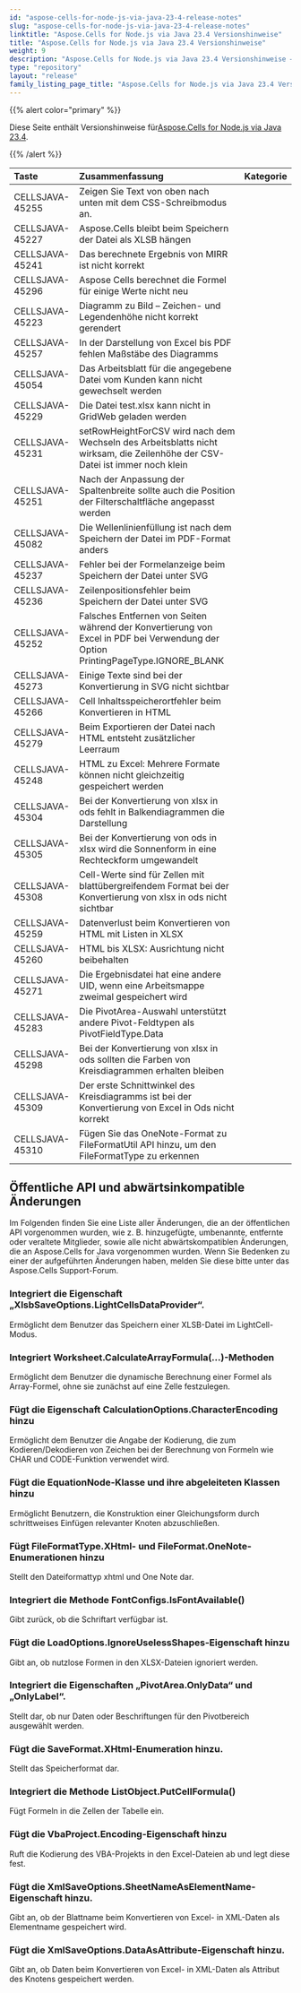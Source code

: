 ```yaml
---
id: "aspose-cells-for-node-js-via-java-23-4-release-notes"
slug: "aspose-cells-for-node-js-via-java-23-4-release-notes"
linktitle: "Aspose.Cells for Node.js via Java 23.4 Versionshinweise"
title: "Aspose.Cells for Node.js via Java 23.4 Versionshinweise"
weight: 9
description: "Aspose.Cells for Node.js via Java 23.4 Versionshinweise – the latest updates and fixes."
type: "repository"
layout: "release"
family_listing_page_title: "Aspose.Cells for Node.js via Java 23.4 Versionshinweise"
---
```

{{% alert color="primary" %}}

 Diese Seite enthält Versionshinweise für[Aspose.Cells for Node.js via Java 23.4](https://releases.aspose.com/cells/nodejs/new-releases/aspose.cells-for-node.js-via-java-23.4/).

{{% /alert %}}

|**Taste**|**Zusammenfassung**|**Kategorie**|
| :- | :- | :- |
|CELLSJAVA-45255|Zeigen Sie Text von oben nach unten mit dem CSS-Schreibmodus an.|
|CELLSJAVA-45227|Aspose.Cells bleibt beim Speichern der Datei als XLSB hängen|
|CELLSJAVA-45241|Das berechnete Ergebnis von MIRR ist nicht korrekt|
|CELLSJAVA-45296|Aspose Cells berechnet die Formel für einige Werte nicht neu|
|CELLSJAVA-45223|Diagramm zu Bild – Zeichen- und Legendenhöhe nicht korrekt gerendert|
|CELLSJAVA-45257| In der Darstellung von Excel bis PDF fehlen Maßstäbe des Diagramms|
|CELLSJAVA-45054|Das Arbeitsblatt für die angegebene Datei vom Kunden kann nicht gewechselt werden|
|CELLSJAVA-45229|Die Datei test.xlsx kann nicht in GridWeb geladen werden|
|CELLSJAVA-45231|setRowHeightForCSV wird nach dem Wechseln des Arbeitsblatts nicht wirksam, die Zeilenhöhe der CSV-Datei ist immer noch klein|
|CELLSJAVA-45251|Nach der Anpassung der Spaltenbreite sollte auch die Position der Filterschaltfläche angepasst werden|
|CELLSJAVA-45082|Die Wellenlinienfüllung ist nach dem Speichern der Datei im PDF-Format anders|
|CELLSJAVA-45237|Fehler bei der Formelanzeige beim Speichern der Datei unter SVG|
|CELLSJAVA-45236|Zeilenpositionsfehler beim Speichern der Datei unter SVG|
|CELLSJAVA-45252|Falsches Entfernen von Seiten während der Konvertierung von Excel in PDF bei Verwendung der Option PrintingPageType.IGNORE_BLANK|
|CELLSJAVA-45273|Einige Texte sind bei der Konvertierung in SVG nicht sichtbar|
|CELLSJAVA-45266|Cell Inhaltsspeicherortfehler beim Konvertieren in HTML|
|CELLSJAVA-45279|Beim Exportieren der Datei nach HTML entsteht zusätzlicher Leerraum|
|CELLSJAVA-45248| HTML zu Excel: Mehrere Formate können nicht gleichzeitig gespeichert werden|
|CELLSJAVA-45304|Bei der Konvertierung von xlsx in ods fehlt in Balkendiagrammen die Darstellung|
|CELLSJAVA-45305|Bei der Konvertierung von ods in xlsx wird die Sonnenform in eine Rechteckform umgewandelt|
|CELLSJAVA-45308|Cell-Werte sind für Zellen mit blattübergreifendem Format bei der Konvertierung von xlsx in ods nicht sichtbar|
|CELLSJAVA-45259|Datenverlust beim Konvertieren von HTML mit Listen in XLSX|
|CELLSJAVA-45260|HTML bis XLSX: Ausrichtung nicht beibehalten|
|CELLSJAVA-45271| Die Ergebnisdatei hat eine andere UID, wenn eine Arbeitsmappe zweimal gespeichert wird|
|CELLSJAVA-45283|Die PivotArea-Auswahl unterstützt andere Pivot-Feldtypen als PivotFieldType.Data|
|CELLSJAVA-45298|Bei der Konvertierung von xlsx in ods sollten die Farben von Kreisdiagrammen erhalten bleiben|
|CELLSJAVA-45309|Der erste Schnittwinkel des Kreisdiagramms ist bei der Konvertierung von Excel in Ods nicht korrekt|
|CELLSJAVA-45310|Fügen Sie das OneNote-Format zu FileFormatUtil API hinzu, um den FileFormatType zu erkennen|

##  **Öffentliche API und abwärtsinkompatible Änderungen**

Im Folgenden finden Sie eine Liste aller Änderungen, die an der öffentlichen API vorgenommen wurden, wie z. B. hinzugefügte, umbenannte, entfernte oder veraltete Mitglieder, sowie alle nicht abwärtskompatiblen Änderungen, die an Aspose.Cells for Java vorgenommen wurden. Wenn Sie Bedenken zu einer der aufgeführten Änderungen haben, melden Sie diese bitte unter das Aspose.Cells Support-Forum.

###  **Integriert die Eigenschaft „XlsbSaveOptions.LightCellsDataProvider“.**

Ermöglicht dem Benutzer das Speichern einer XLSB-Datei im LightCell-Modus.

###  **Integriert Worksheet.CalculateArrayFormula(...)-Methoden**

Ermöglicht dem Benutzer die dynamische Berechnung einer Formel als Array-Formel, ohne sie zunächst auf eine Zelle festzulegen.

###  **Fügt die Eigenschaft CalculationOptions.CharacterEncoding hinzu**

Ermöglicht dem Benutzer die Angabe der Kodierung, die zum Kodieren/Dekodieren von Zeichen bei der Berechnung von Formeln wie CHAR und CODE-Funktion verwendet wird.

###  **Fügt die EquationNode-Klasse und ihre abgeleiteten Klassen hinzu**

Ermöglicht Benutzern, die Konstruktion einer Gleichungsform durch schrittweises Einfügen relevanter Knoten abzuschließen.

###  **Fügt FileFormatType.XHtml- und FileFormat.OneNote-Enumerationen hinzu**

Stellt den Dateiformattyp xhtml und One Note dar.

###  **Integriert die Methode FontConfigs.IsFontAvailable()**

Gibt zurück, ob die Schriftart verfügbar ist.

###  **Fügt die LoadOptions.IgnoreUselessShapes-Eigenschaft hinzu**

Gibt an, ob nutzlose Formen in den XLSX-Dateien ignoriert werden.

###  **Integriert die Eigenschaften „PivotArea.OnlyData“ und „OnlyLabel“.**

Stellt dar, ob nur Daten oder Beschriftungen für den Pivotbereich ausgewählt werden.

###  **Fügt die SaveFormat.XHtml-Enumeration hinzu.**

Stellt das Speicherformat dar.

###  **Integriert die Methode ListObject.PutCellFormula()**

Fügt Formeln in die Zellen der Tabelle ein.

###  **Fügt die VbaProject.Encoding-Eigenschaft hinzu**

Ruft die Kodierung des VBA-Projekts in den Excel-Dateien ab und legt diese fest.

###  **Fügt die XmlSaveOptions.SheetNameAsElementName-Eigenschaft hinzu.**

Gibt an, ob der Blattname beim Konvertieren von Excel- in XML-Daten als Elementname gespeichert wird.

###  **Fügt die XmlSaveOptions.DataAsAttribute-Eigenschaft hinzu.**

Gibt an, ob Daten beim Konvertieren von Excel- in XML-Daten als Attribut des Knotens gespeichert werden.

